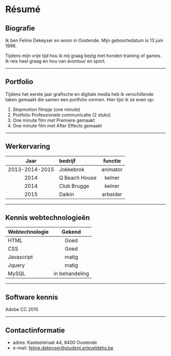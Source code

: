 Résumé
======

Biografie
----------

Ik ben Feline Dekeyser en woon in Oostende. Mijn geboortedatum is 13 juni 1996.

Tijdens mijn vrije tijd hou ik mij graag bezig met honden training of games. Ik reis heel graag en hou van avontuur en sport.

---

Portfolio
----------

Tijdens het eerste jaar grafische en digitale media heb ik verschillende taken gemaakt die samen een portfolio vormen. 
Hier lijst ik ze even op:

1. Stopmotion filmpje (one minute)
2. Protfolio Professionele communicatie (2 stuks)
3. One minute film met Premiere gemaakt
4. One minute film met After Effects gemaakt

---

Werkervaring
----------------

| Jaar | bedrijf | functie |
|:----:|:-------|:-------:|
| 2013-2014-2015 | Jokkebrok | animator |
| 2014 | Q Beach House | kelner |
| 2014 | Club Brugge | kelner |
| 2015 | Daikin | arbeider |   


---

Kennis webtechnologieën
-------------------------------

| Webtechnologie | Gekend |
|----------------|:------:|
| HTML | Goed |
| CSS | Goed |
| Javascript | matig |
| Jquery | matig |
| MySQL | in behandeling |


---

Software kennis
-------------------

Adobe CC 2015

---

Contactinformatie
---------------------

* adres: Kasteelstraat 44, 8400 Oostende
* e-mail: feline.dekeyser@student.arteveldehs.be